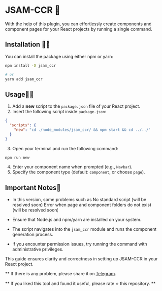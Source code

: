 # JSAM-CCR 🚀
With the help of this plugin, you can effortlessly create components and component pages for your React projects by running a single command.

## Installation 🐱‍💻

You can install the package using either npm or yarn:

```bash
npm install -D jsam_ccr

# or
yarn add jsam_ccr 
```

## Usage👨‍💻

1. Add a **new** script to the `package.json` file of your React project.
2. Insert the following script inside `package.json`:

```json
{
  "scripts": {
    "new": "cd ./node_modules/jsam_ccr/ && npm start && cd ../../"
  }
}
```

3. Open your terminal and run the following command:

```bash
npm run new
```

4. Enter your component name when prompted (e.g., `Navbar`).
5. Specify the component type (default: `component`, or choose `page`).

## Important Notes📒

- In this version, some problems such as
No standard script (will be resolved soon)
Error when page and component folders do not exist (will be resolved soon)

- Ensure that Node.js and npm/yarn are installed on your system.
- The script navigates into the `jsam_ccr` module and runs the component generation process.
- If you encounter permission issues, try running the command with administrative privileges.

This guide ensures clarity and correctness in setting up JSAM-CCR in your React project.

**
If there is any problem, please share it on [Telegram](https:t.me/Progamer_Developer).


**
If you liked this tool and found it useful, please rate ⭐ this repository.
**

